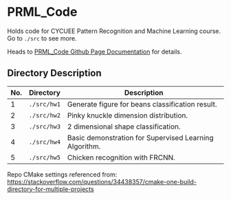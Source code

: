 # PRML_Code

Holds code for CYCUEE Pattern Recognition and Machine Learning course. Go to ```./src``` to see more.

Heads to [PRML_Code Github Page Documentation]([/PRML_Code/index.html](https://belongtothenight.github.io/PRML_Code/index.html)) for details.

## Directory Description

| No. | Directory       | Description                                            |
| --- | --------------- | ------------------------------------------------------ |
| 1   | ```./src/hw1``` | Generate figure for beans classification result.       |
| 2   | ```./src/hw2``` | Pinky knuckle dimension distribution.                  |
| 3   | ```./src/hw3``` | 2 dimensional shape classification.                    |
| 4   | ```./src/hw4``` | Basic demonstration for Supervised Learning Algorithm. |
| 5   | ```./src/hw5``` | Chicken recognition with FRCNN.                        |

Repo CMake settings referenced from: <https://stackoverflow.com/questions/34438357/cmake-one-build-directory-for-multiple-projects>
